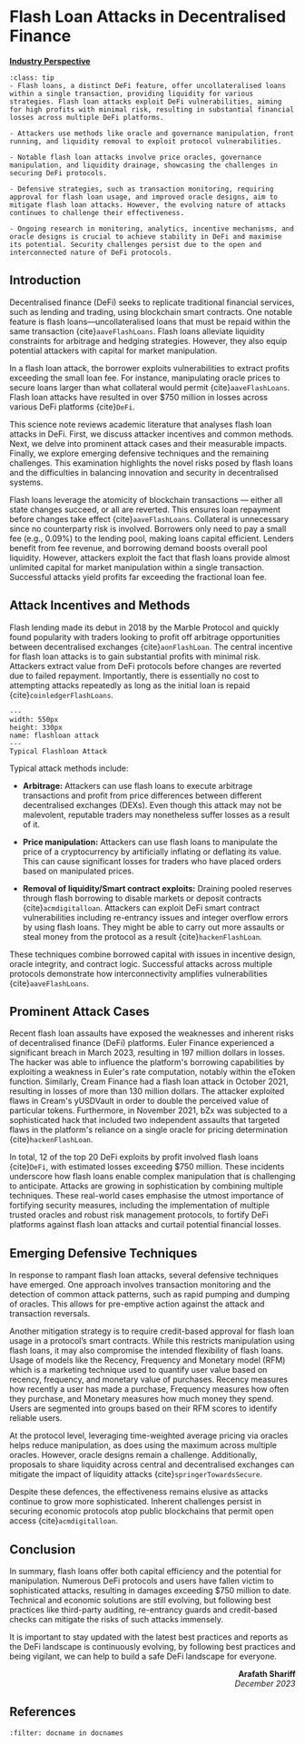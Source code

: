 # Flash Loan Attacks in Decentralised Finance

<ins>**Industry Perspective**</ins>

```{admonition} Key Insights
:class: tip
- Flash loans, a distinct DeFi feature, offer uncollateralised loans within a single transaction, providing liquidity for various strategies. Flash loan attacks exploit DeFi vulnerabilities, aiming for high profits with minimal risk, resulting in substantial financial losses across multiple DeFi platforms.

- Attackers use methods like oracle and governance manipulation, front running, and liquidity removal to exploit protocol vulnerabilities.

- Notable flash loan attacks involve price oracles, governance manipulation, and liquidity drainage, showcasing the challenges in securing DeFi protocols. 

- Defensive strategies, such as transaction monitoring, requiring approval for flash loan usage, and improved oracle designs, aim to mitigate flash loan attacks. However, the evolving nature of attacks continues to challenge their effectiveness.

- Ongoing research in monitoring, analytics, incentive mechanisms, and oracle designs is crucial to achieve stability in DeFi and maximise its potential. Security challenges persist due to the open and interconnected nature of DeFi protocols.
```

## Introduction

Decentralised finance (DeFi) seeks to replicate traditional financial services, such as lending and trading, using blockchain smart contracts. One notable feature is flash loans—uncollateralised loans that must be repaid within the same transaction {cite}`aaveFlashLoans`. Flash loans alleviate liquidity constraints for arbitrage and hedging strategies. However, they also equip potential attackers with capital for market manipulation.

In a flash loan attack, the borrower exploits vulnerabilities to extract profits exceeding the small loan fee. For instance, manipulating oracle prices to secure loans larger than what collateral would permit {cite}`aaveFlashLoans`. Flash loan attacks have resulted in over $750 million in losses across various DeFi platforms {cite}`DeFi`. 

This science note reviews academic literature that analyses flash loan attacks in DeFi. First, we discuss attacker incentives and common methods. Next, we delve into prominent attack cases and their measurable impacts. Finally, we explore emerging defensive techniques and the remaining challenges. This examination highlights the novel risks posed by flash loans and the difficulties in balancing innovation and security in decentralised systems.

Flash loans leverage the atomicity of blockchain transactions — either all state changes succeed, or all are reverted. This ensures loan repayment before changes take effect {cite}`aaveFlashLoans`. Collateral is unnecessary since no counterparty risk is involved. Borrowers only need to pay a small fee (e.g., 0.09%) to the lending pool, making loans capital efficient.
Lenders benefit from fee revenue, and borrowing demand boosts overall pool liquidity. However, attackers exploit the fact that flash loans provide almost unlimited capital for market manipulation within a single transaction. Successful attacks yield profits far exceeding the fractional loan fee.

## Attack Incentives and Methods

Flash lending made its debut in 2018 by the Marble Protocol and quickly found popularity with traders looking to profit off arbitrage opportunities between decentralised exchanges {cite}`aonFlashLoan`. The central incentive for flash loan attacks is to gain substantial profits with minimal risk. Attackers extract value from DeFi protocols before changes are reverted due to failed repayment. Importantly, there is essentially no cost to attempting attacks repeatedly as long as the initial loan is repaid {cite}`coinledgerFlashLoans`. 

```{figure} images/floan.png
---
width: 550px
height: 330px
name: flashloan attack
---
Typical Flashloan Attack
```

Typical attack methods include:

- **Arbitrage:** Attackers can use flash loans to execute arbitrage transactions and profit from price differences between different decentralised exchanges (DEXs). Even though this attack may not be malevolent, reputable traders may nonetheless suffer losses as a result of it.

- **Price manipulation:** Attackers can use flash loans to manipulate the price of a cryptocurrency by artificially inflating or deflating its value. This can cause significant losses for traders who have placed orders based on manipulated prices.

- **Removal of liquidity/Smart contract exploits:** Draining pooled reserves through flash borrowing to disable markets or deposit contracts {cite}`acmdigitalloan`. Attackers can exploit DeFi smart contract vulnerabilities including re-entrancy issues and integer overflow errors by using flash loans. They might be able to carry out more assaults or steal money from the protocol as a result {cite}`hackenFlashLoan`.

These techniques combine borrowed capital with issues in incentive design, oracle integrity, and contract logic. Successful attacks across multiple protocols demonstrate how interconnectivity amplifies vulnerabilities {cite}`aaveFlashLoans`.

## Prominent Attack Cases

Recent flash loan assaults have exposed the weaknesses and inherent risks of decentralised finance (DeFi) platforms. Euler Finance experienced a significant breach in March 2023, resulting in 197 million dollars in losses. The hacker was able to influence the platform's borrowing capabilities by exploiting a weakness in Euler's rate computation, notably within the eToken function. Similarly, Cream Finance had a flash loan attack in October 2021, resulting in losses of more than 130 million dollars. The attacker exploited flaws in Cream's yUSDVault in order to double the perceived value of particular tokens. Furthermore, in November 2021, bZx was subjected to a sophisticated hack that included two independent assaults that targeted flaws in the platform's reliance on a single oracle for pricing determination {cite}`hackenFlashLoan`.

In total, 12 of the top 20 DeFi exploits by profit involved flash loans {cite}`DeFi`, with estimated losses exceeding $750 million. These incidents underscore how flash loans enable complex manipulation that is challenging to anticipate. Attacks are growing in sophistication by combining multiple techniques. These real-world cases emphasise the utmost importance of fortifying security measures, including the implementation of multiple trusted oracles and robust risk management protocols, to fortify DeFi platforms against flash loan attacks and curtail potential financial losses.

## Emerging Defensive Techniques

In response to rampant flash loan attacks, several defensive techniques have emerged. One approach involves transaction monitoring and the detection of common attack patterns, such as rapid pumping and dumping of oracles. This allows for pre-emptive action against the attack and transaction reversals.

Another mitigation strategy is to require credit-based approval for flash loan usage in a protocol’s smart contracts. While this restricts manipulation using flash loans, it may also compromise the intended flexibility of flash loans. Usage of models like the Recency, Frequency and Monetary model (RFM) which is a marketing technique used to quantify user value based on recency, frequency, and monetary value of purchases. Recency measures how recently a user has made a purchase, Frequency measures how often they purchase, and Monetary measures how much money they spend. Users are segmented into groups based on their RFM scores to identify reliable users.

At the protocol level, leveraging time-weighted average pricing via oracles helps reduce manipulation, as does using the maximum across multiple oracles. However, oracle designs remain a challenge. Additionally, proposals to share liquidity across central and decentralised exchanges can mitigate the impact of liquidity attacks {cite}`springerTowardsSecure`.

Despite these defences, the effectiveness remains elusive as attacks continue to grow more sophisticated. Inherent challenges persist in securing economic protocols atop public blockchains that permit open access {cite}`acmdigitalloan`. 

## Conclusion

In summary, flash loans offer both capital efficiency and the potential for manipulation. Numerous DeFi protocols and users have fallen victim to sophisticated attacks, resulting in damages exceeding $750 million to date. Technical and economic solutions are still evolving, but following best practices like third-party auditing, re-entrancy guards and credit-based checks can mitigate the risks of such attacks immensely.

It is important to stay updated with the latest best practices and reports as the DeFi landscape is continuously evolving, by following best practices and being vigilant, we can help to build a safe DeFi landscape for everyone.

<div style="text-align: right;font-weight: bold;">Arafath Shariff</div>
<div style="text-align: right;font-style: italic;">December 2023</div>

## References

```{bibliography}
:filter: docname in docnames
```

